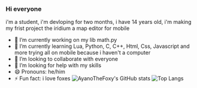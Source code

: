 ### Hi everyone

i'm a student, i'm devloping for two months, i have 14 years old, i'm making my frist project the iridium a map editor for mobile

- 🔭 I’m currently working on my lib math.py
- 🌱 I’m currently learning Lua, Python, C, C++, Html, Css, Javascript and more trying all on mobile because i haven't a computer
- 👯 I’m looking to collaborate with everyone
- 🤔 I’m looking for help with my skills
- 😄 Pronouns: he/him
- ⚡ Fun fact: i love foxes
![AyanoTheFoxy's GitHub stats](https://github-readme-stats.vercel.app/api?username=ayanothefoxy&show_icons=true&theme=monokai)
![Top Langs](https://github-readme-stats.vercel.app/api/top-langs/?username=ayanothefoxy&theme=monokai)
